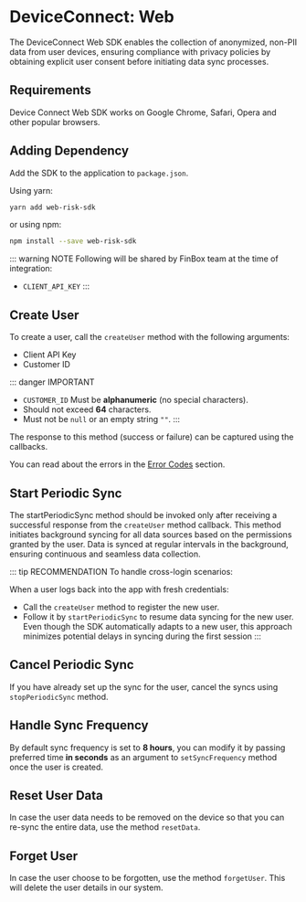 # DeviceConnect: Web

The DeviceConnect Web SDK enables the collection of anonymized, non-PII data from user devices, ensuring compliance with privacy policies by obtaining explicit user consent before initiating data sync processes.

## Requirements

Device Connect Web SDK works on Google Chrome, Safari, Opera and other popular browsers.

## Adding Dependency

Add the SDK to the application to `package.json`.

Using yarn:

```sh
yarn add web-risk-sdk
```

or using npm:

```sh
npm install --save web-risk-sdk
```

::: warning NOTE
Following will be shared by FinBox team at the time of integration:

- `CLIENT_API_KEY`
:::

## Create User

To create a user, call the `createUser` method with the following arguments:

- Client API Key
- Customer ID

::: danger IMPORTANT
- `CUSTOMER_ID` Must be **alphanumeric** (no special characters).
- Should not exceed **64** characters.
- Must not be `null` or an empty string `""`.
:::

The response to this method (success or failure) can be captured using the callbacks.

<CodeSwitcher :languages="{javascript:'Javascript'}">
<template v-slot:javascript>

```javascript
FinBox.createUser("CLIENT_API_KEY", "CUSTOMER_ID", (token) => {
    // Authentication is success
    console.log("Token", token)
}, (error) => {
    // Authentication failed
    console.log("Error", error)
})
```

</template>

</CodeSwitcher>

You can read about the errors in the [Error Codes](/device-connect/error-codes.html) section.

## Start Periodic Sync

The startPeriodicSync method should be invoked only after receiving a successful response from the `createUser` method callback. This method initiates background syncing for all data sources based on the permissions granted by the user. Data is synced at regular intervals in the background, ensuring continuous and seamless data collection.

<CodeSwitcher :languages="{javascript:'Javascript'}">
<template v-slot:javascript>

```javascript
const finbox = new FinBox()
finbox.startPeriodicSync()
```

</template>

</CodeSwitcher>

::: tip RECOMMENDATION
To handle cross-login scenarios:

When a user logs back into the app with fresh credentials:
- Call the `createUser` method to register the new user.
- Follow it by `startPeriodicSync` to resume data syncing for the new user.
Even though the SDK automatically adapts to a new user, this approach minimizes potential delays in syncing during the first session
:::

## Cancel Periodic Sync

If you have already set up the sync for the user, cancel the syncs using `stopPeriodicSync` method.

<CodeSwitcher :languages="{javascript:'Javascript'}">
<template v-slot:javascript>

```javascript
finbox.stopPeriodicSync()
```

</template>

</CodeSwitcher>

## Handle Sync Frequency

By default sync frequency is set to **8 hours**, you can modify it by passing preferred time **in seconds** as an argument to `setSyncFrequency` method once the user is created.

<CodeSwitcher :languages="{javascript:'Javascript'}">
<template v-slot:javascript>

```javascript
finbox.setSyncFrequency(12 * 60 * 60)
```

</template>

</CodeSwitcher>

## Reset User Data

In case the user data needs to be removed on the device so that you can re-sync the entire data, use the method `resetData`.

<CodeSwitcher :languages="{javascript:'Javascript'}">
<template v-slot:javascript>

```javascript
FinBox.resetData()
```

</template>

</CodeSwitcher>

## Forget User

In case the user choose to be forgotten, use the method `forgetUser`. This will delete the user details in our system.

<CodeSwitcher :languages="{javascript:'Javascript'}">
<template v-slot:javascript>

```javascript
FinBox.forgetUser()
```

</template>
</CodeSwitcher>
